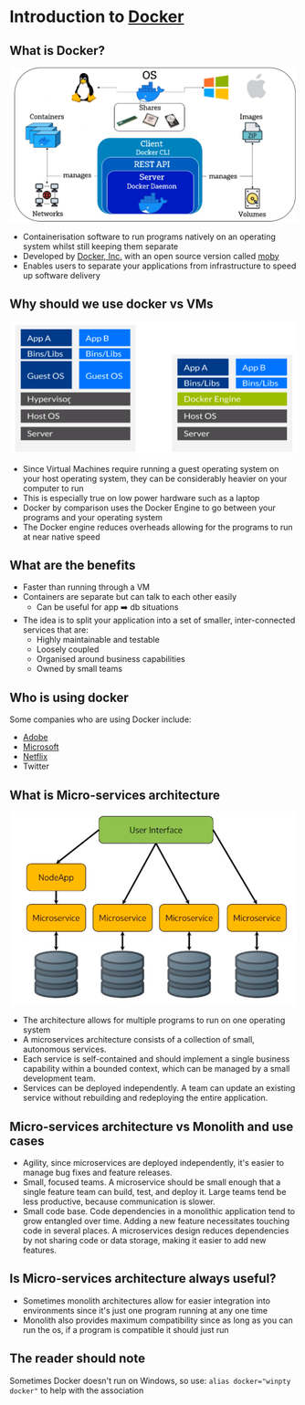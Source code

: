 # Introduction to [Docker](https://www.docker.com/)
## What is Docker?
![](images/Containers.png)
- Containerisation software to run programs natively on an operating system whilst still keeping them separate
- Developed by [Docker, Inc.](http://www.docker.com/company) with an open source version called [moby](https://mobyproject.org/)
- Enables users to separate your applications from infrastructure to speed up software delivery

## Why should we use docker vs VMs
![](images/BinsLibs.png)
- Since Virtual Machines require running a guest operating system on your host operating system, they can be considerably heavier on your computer to run
- This is especially true on low power hardware such as a laptop
- Docker by comparison uses the Docker Engine to go between your programs and your operating system
- The Docker engine reduces overheads allowing for the programs to run at near native speed

## What are the benefits
- Faster than running through a VM
- Containers are separate but can talk to each other easily
    - Can be useful for app ➡️ db situations
- The idea is to split your application into a set of smaller, inter-connected services that are:
    - Highly maintainable and testable
    - Loosely coupled
    - Organised around business capabilities
    - Owned by small teams

## Who is using docker
Some companies who are using Docker include:
- [Adobe](https://hub.docker.com/u/adobe)
- [Microsoft](https://hub.docker.com/u/microsoft)
- [Netflix](https://netflixtechblog.com/the-evolution-of-container-usage-at-netflix-3abfc096781b?source=social.tw )
- Twitter

## What is Micro-services architecture
![](images/microservices.png)
- The architecture allows for multiple programs to run on one operating system
- A microservices architecture consists of a collection of small, autonomous services.
- Each service is self-contained and should implement a single business capability within a bounded context, which can be managed by a small development team.
- Services can be deployed independently. A team can update an existing service without rebuilding and redeploying the entire application.

## Micro-services architecture vs Monolith and use cases 
- Agility, since microservices are deployed independently, it's easier to manage bug fixes and feature releases.
- Small, focused teams. A microservice should be small enough that a single feature team can build, test, and deploy it. Large teams tend be less productive, because communication is slower.
- Small code base. Code dependencies in a monolithic application tend to grow entangled over time. Adding a new feature necessitates touching code in several places. A microservices design reduces dependencies by not sharing code or data storage, making it easier to add new features.

## Is Micro-services architecture always useful?
- Sometimes monolith architectures allow for easier integration into environments since it's just one program running at any one time
- Monolith also provides maximum compatibility since as long as you can run the os, if a program is compatible it should just run

## The reader should note
Sometimes Docker doesn't run on Windows, so use: `alias docker="winpty docker"` to help with the association